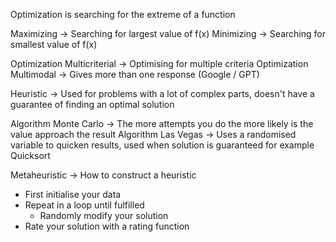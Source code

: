Optimization is searching for the extreme of a function

Maximizing -> Searching for largest value of f(x)
Minimizing -> Searching for smallest value of f(x)

Optimization Multicriterial -> Optimising for multiple criteria
Optimization Multimodal -> Gives more than one response (Google / GPT)

Heuristic -> Used for problems with a lot of complex parts, doesn't have a guarantee of finding an optimal solution

Algorithm Monte Carlo -> The more attempts you do the more likely is the value approach the result
Algorithm Las Vegas -> Uses a randomised variable to quicken results, used when solution is guaranteed for example Quicksort

Metaheuristic -> How to construct a heuristic
- First initialise your data
- Repeat in a loop until fulfilled
	- Randomly modify your solution
- Rate your solution with a rating function